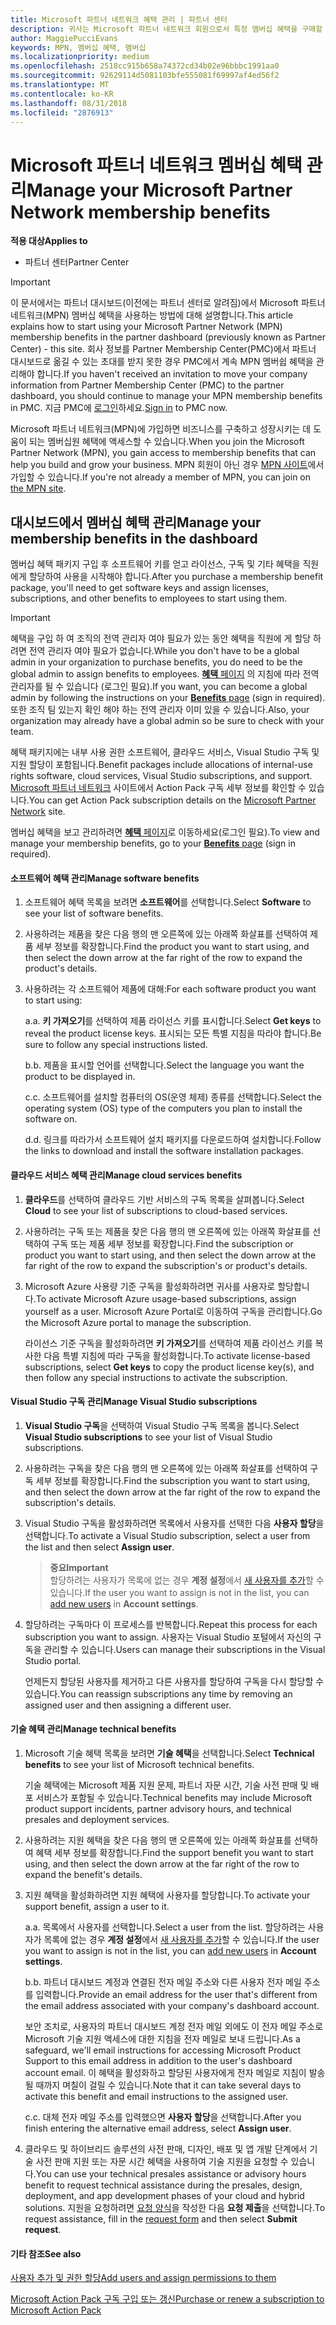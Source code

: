 ```yaml
---
title: Microsoft 파트너 네트워크 혜택 관리 | 파트너 센터
description: 귀사는 Microsoft 파트너 네트워크 회원으로서 특정 멤버십 혜택을 구매할 자격이 있습니다. 파트너 대시보드에서 멤버십 혜택을 활성화하고 관리하는 방법을 설명합니다.
author: MaggiePucciEvans
keywords: MPN, 멤버십 혜택, 멤버십
ms.localizationpriority: medium
ms.openlocfilehash: 2518cc915b658a74372cd34b02e96bbbc1991aa0
ms.sourcegitcommit: 92629114d5081103bfe555081f69997af4ed56f2
ms.translationtype: MT
ms.contentlocale: ko-KR
ms.lasthandoff: 08/31/2018
ms.locfileid: "2876913"
---
```

# <a name="manage-your-microsoft-partner-network-membership-benefits"></a><span data-ttu-id="0de10-105">Microsoft 파트너 네트워크 멤버십 혜택 관리</span><span class="sxs-lookup"><span data-stu-id="0de10-105">Manage your Microsoft Partner Network membership benefits</span></span>

**<span data-ttu-id="0de10-106">적용 대상</span><span class="sxs-lookup"><span data-stu-id="0de10-106">Applies to</span></span>**

-  <span data-ttu-id="0de10-107">파트너 센터</span><span class="sxs-lookup"><span data-stu-id="0de10-107">Partner Center</span></span>

>[!IMPORTANT]
><span data-ttu-id="0de10-108">이 문서에서는 파트너 대시보드(이전에는 파트너 센터로 알려짐)에서 Microsoft 파트너 네트워크(MPN) 멤버십 혜택을 사용하는 방법에 대해 설명합니다.</span><span class="sxs-lookup"><span data-stu-id="0de10-108">This article explains how to start using your Microsoft Partner Network (MPN) membership benefits in the partner dashboard (previously known as Partner Center) - this site.</span></span> <span data-ttu-id="0de10-109">회사 정보를 Partner Membership Center(PMC)에서 파트너 대시보드로 옮길 수 있는 초대를 받지 못한 경우 PMC에서 계속 MPN 멤버쉽 혜택을 관리해야 합니다.</span><span class="sxs-lookup"><span data-stu-id="0de10-109">If you haven't received an invitation to move your company information from Partner Membership Center (PMC) to the partner dashboard, you should continue to manage your MPN membership benefits in PMC.</span></span> <span data-ttu-id="0de10-110">지금 PMC에 [로그인](https://partner.microsoft.com/_login?authType=OpenIdConnect)하세요.</span><span class="sxs-lookup"><span data-stu-id="0de10-110">[Sign in](https://partner.microsoft.com/_login?authType=OpenIdConnect) to PMC now.</span></span>   

<span data-ttu-id="0de10-111">Microsoft 파트너 네트워크(MPN)에 가입하면 비즈니스를 구축하고 성장시키는 데 도움이 되는 멤버십원 혜택에 액세스할 수 있습니다.</span><span class="sxs-lookup"><span data-stu-id="0de10-111">When you join the Microsoft Partner Network (MPN), you gain access to membership benefits that can help you build and grow your business.</span></span> <span data-ttu-id="0de10-112">MPN 회원이 아닌 경우 [MPN 사이트](https://partner.microsoft.com/membership)에서 가입할 수 있습니다.</span><span class="sxs-lookup"><span data-stu-id="0de10-112">If you're not already a member of MPN, you can join on [the MPN site](https://partner.microsoft.com/membership).</span></span>


## <a name="manage-your-membership-benefits-in-the-dashboard"></a><span data-ttu-id="0de10-113">대시보드에서 멤버십 혜택 관리</span><span class="sxs-lookup"><span data-stu-id="0de10-113">Manage your membership benefits in the dashboard</span></span>

<span data-ttu-id="0de10-114">멤버십 혜택 패키지 구입 후 소프트웨어 키를 얻고 라이선스, 구독 및 기타 혜택을 직원에게 할당하여 사용을 시작해야 합니다.</span><span class="sxs-lookup"><span data-stu-id="0de10-114">After you purchase a membership benefit package, you'll need to get software keys and assign licenses, subscriptions, and other benefits to employees to start using them.</span></span> 

>[!IMPORTANT]
><span data-ttu-id="0de10-115">혜택을 구입 하 여 조직의 전역 관리자 여야 필요가 있는 동안 혜택을 직원에 게 할당 하려면 전역 관리자 여야 필요가 없습니다.</span><span class="sxs-lookup"><span data-stu-id="0de10-115">While you don't have to be a global admin in your organization to purchase benefits, you do need to be the global admin to assign benefits to employees.</span></span>  <span data-ttu-id="0de10-116">[ **혜택** 페이지](https://partnercenter.microsoft.com/pcv/partnership/benefits) 의 지침에 따라 전역 관리자를 될 수 있습니다 (로그인 필요).</span><span class="sxs-lookup"><span data-stu-id="0de10-116">If you want, you can become a global admin by following the instructions on your [**Benefits** page](https://partnercenter.microsoft.com/pcv/partnership/benefits) (sign in required).</span></span> <span data-ttu-id="0de10-117">또한 조직 팀 있는지 확인 해야 하는 전역 관리자 이미 있을 수 있습니다.</span><span class="sxs-lookup"><span data-stu-id="0de10-117">Also, your organization may already have a global admin so be sure to check with your team.</span></span>

<span data-ttu-id="0de10-118">혜택 패키지에는 내부 사용 권한 소프트웨어, 클라우드 서비스, Visual Studio 구독 및 지원 할당이 포함됩니다.</span><span class="sxs-lookup"><span data-stu-id="0de10-118">Benefit packages include allocations of internal-use rights software, cloud services, Visual Studio subscriptions, and support.</span></span> <span data-ttu-id="0de10-119">[Microsoft 파트너 네트워크](https://partner.microsoft.com/membership/internal-use-software) 사이트에서 Action Pack 구독 세부 정보를 확인할 수 있습니다.</span><span class="sxs-lookup"><span data-stu-id="0de10-119">You can get Action Pack subscription details on the [Microsoft Partner Network](https://partner.microsoft.com/membership/internal-use-software) site.</span></span>  

<span data-ttu-id="0de10-120">멤버십 혜택을 보고 관리하려면 [**혜택** 페이지](https://partnercenter.microsoft.com/pcv/partnership/benefits)로 이동하세요(로그인 필요).</span><span class="sxs-lookup"><span data-stu-id="0de10-120">To view and manage your membership benefits, go to your [**Benefits** page](https://partnercenter.microsoft.com/pcv/partnership/benefits) (sign in required).</span></span>

#### <a name="manage-software-benefits"></a><span data-ttu-id="0de10-121">소프트웨어 혜택 관리</span><span class="sxs-lookup"><span data-stu-id="0de10-121">Manage software benefits</span></span>

1.  <span data-ttu-id="0de10-122">소프트웨어 혜택 목록을 보려면 **소프트웨어**를 선택합니다.</span><span class="sxs-lookup"><span data-stu-id="0de10-122">Select **Software** to see your list of software benefits.</span></span> 

2.  <span data-ttu-id="0de10-123">사용하려는 제품을 찾은 다음 행의 맨 오른쪽에 있는 아래쪽 화살표를 선택하여 제품 세부 정보를 확장합니다.</span><span class="sxs-lookup"><span data-stu-id="0de10-123">Find the product you want to start using, and then select the down arrow at the far right of the row to expand the product's details.</span></span> 

3. <span data-ttu-id="0de10-124">사용하려는 각 소프트웨어 제품에 대해:</span><span class="sxs-lookup"><span data-stu-id="0de10-124">For each software product you want to start using:</span></span>

    <span data-ttu-id="0de10-125">a.</span><span class="sxs-lookup"><span data-stu-id="0de10-125">a.</span></span> <span data-ttu-id="0de10-126">**키 가져오기**를 선택하여 제품 라이선스 키를 표시합니다.</span><span class="sxs-lookup"><span data-stu-id="0de10-126">Select **Get keys** to reveal the product license keys.</span></span> <span data-ttu-id="0de10-127">표시되는 모든 특별 지침을 따라야 합니다.</span><span class="sxs-lookup"><span data-stu-id="0de10-127">Be sure to follow any special instructions listed.</span></span>

    <span data-ttu-id="0de10-128">b.</span><span class="sxs-lookup"><span data-stu-id="0de10-128">b.</span></span> <span data-ttu-id="0de10-129">제품을 표시할 언어를 선택합니다.</span><span class="sxs-lookup"><span data-stu-id="0de10-129">Select the language you want the product to be displayed in.</span></span>

    <span data-ttu-id="0de10-130">c.</span><span class="sxs-lookup"><span data-stu-id="0de10-130">c.</span></span> <span data-ttu-id="0de10-131">소프트웨어를 설치할 컴퓨터의 OS(운영 체제) 종류를 선택합니다.</span><span class="sxs-lookup"><span data-stu-id="0de10-131">Select the operating system (OS) type of the computers you plan to install the software on.</span></span>

    <span data-ttu-id="0de10-132">d.</span><span class="sxs-lookup"><span data-stu-id="0de10-132">d.</span></span> <span data-ttu-id="0de10-133">링크를 따라가서 소프트웨어 설치 패키지를 다운로드하여 설치합니다.</span><span class="sxs-lookup"><span data-stu-id="0de10-133">Follow the links to download and install the software installation packages.</span></span>


#### <a name="manage-cloud-services-benefits"></a><span data-ttu-id="0de10-134">클라우드 서비스 혜택 관리</span><span class="sxs-lookup"><span data-stu-id="0de10-134">Manage cloud services benefits</span></span>

1. <span data-ttu-id="0de10-135">**클라우드**를 선택하여 클라우드 기반 서비스의 구독 목록을 살펴봅니다.</span><span class="sxs-lookup"><span data-stu-id="0de10-135">Select **Cloud** to see your list of subscriptions to cloud-based services.</span></span>

2. <span data-ttu-id="0de10-136">사용하려는 구독 또는 제품을 찾은 다음 행의 맨 오른쪽에 있는 아래쪽 화살표를 선택하여 구독 또는 제품 세부 정보를 확장합니다.</span><span class="sxs-lookup"><span data-stu-id="0de10-136">Find the subscription or product you want to start using, and then select the down arrow at the far right of the row to expand the subscription's or product's details.</span></span> 

3. <span data-ttu-id="0de10-137">Microsoft Azure 사용량 기준 구독을 활성화하려면 귀사를 사용자로 할당합니다.</span><span class="sxs-lookup"><span data-stu-id="0de10-137">To activate Microsoft Azure usage-based subscriptions, assign yourself as a user.</span></span> <span data-ttu-id="0de10-138">Microsoft Azure Portal로 이동하여 구독을 관리합니다.</span><span class="sxs-lookup"><span data-stu-id="0de10-138">Go the Microsoft Azure portal to manage the subscription.</span></span>

    <span data-ttu-id="0de10-139">라이선스 기준 구독을 활성화하려면 **키 가져오기**를 선택하여 제품 라이선스 키를 복사한 다음 특별 지침에 따라 구독을 활성화합니다.</span><span class="sxs-lookup"><span data-stu-id="0de10-139">To activate license-based subscriptions, select **Get keys** to copy the product license key(s), and then follow any special instructions to activate the subscription.</span></span>  


#### <a name="manage-visual-studio-subscriptions"></a><span data-ttu-id="0de10-140">Visual Studio 구독 관리</span><span class="sxs-lookup"><span data-stu-id="0de10-140">Manage Visual Studio subscriptions</span></span>

1. <span data-ttu-id="0de10-141">**Visual Studio 구독**을 선택하여 Visual Studio 구독 목록을 봅니다.</span><span class="sxs-lookup"><span data-stu-id="0de10-141">Select **Visual Studio subscriptions** to see your list of Visual Studio subscriptions.</span></span> 

2. <span data-ttu-id="0de10-142">사용하려는 구독을 찾은 다음 행의 맨 오른쪽에 있는 아래쪽 화살표를 선택하여 구독 세부 정보를 확장합니다.</span><span class="sxs-lookup"><span data-stu-id="0de10-142">Find the subscription you want to start using, and then select the down arrow at the far right of the row to expand the subscription's details.</span></span> 

3. <span data-ttu-id="0de10-143">Visual Studio 구독을 활성화하려면 목록에서 사용자를 선택한 다음 **사용자 할당**을 선택합니다.</span><span class="sxs-lookup"><span data-stu-id="0de10-143">To activate a Visual Studio subscription, select a user from the list and then select **Assign user**.</span></span> 

    >**<span data-ttu-id="0de10-144">중요</span><span class="sxs-lookup"><span data-stu-id="0de10-144">Important</span></span>**<br>
<span data-ttu-id="0de10-145">할당하려는 사용자가 목록에 없는 경우 **계정 설정**에서 [새 사용자를 추가](create-user-accounts-and-set-permissions.md)할 수 있습니다.</span><span class="sxs-lookup"><span data-stu-id="0de10-145">If the user you want to assign is not in the list, you can [add new users](create-user-accounts-and-set-permissions.md) in **Account settings**.</span></span>

3. <span data-ttu-id="0de10-146">할당하려는 구독마다 이 프로세스를 반복합니다.</span><span class="sxs-lookup"><span data-stu-id="0de10-146">Repeat this process for each subscription you want to assign.</span></span> <span data-ttu-id="0de10-147">사용자는 Visual Studio 포털에서 자신의 구독을 관리할 수 있습니다.</span><span class="sxs-lookup"><span data-stu-id="0de10-147">Users can manage their subscriptions in the Visual Studio portal.</span></span> 

    <span data-ttu-id="0de10-148">언제든지 할당된 사용자를 제거하고 다른 사용자를 할당하여 구독을 다시 할당할 수 있습니다.</span><span class="sxs-lookup"><span data-stu-id="0de10-148">You can reassign subscriptions any time by removing an assigned user and then assigning a different user.</span></span> 

#### <a name="manage-technical-benefits"></a><span data-ttu-id="0de10-149">기술 혜택 관리</span><span class="sxs-lookup"><span data-stu-id="0de10-149">Manage technical benefits</span></span>

1. <span data-ttu-id="0de10-150">Microsoft 기술 혜택 목록을 보려면 **기술 혜택**을 선택합니다.</span><span class="sxs-lookup"><span data-stu-id="0de10-150">Select **Technical benefits** to see your list of Microsoft technical benefits.</span></span>

    <span data-ttu-id="0de10-151">기술 혜택에는 Microsoft 제품 지원 문제, 파트너 자문 시간, 기술 사전 판매 및 배포 서비스가 포함될 수 있습니다.</span><span class="sxs-lookup"><span data-stu-id="0de10-151">Technical benefits may include Microsoft product support incidents, partner advisory hours, and technical presales and deployment services.</span></span>   

2. <span data-ttu-id="0de10-152">사용하려는 지원 혜택을 찾은 다음 행의 맨 오른쪽에 있는 아래쪽 화살표를 선택하여 혜택 세부 정보를 확장합니다.</span><span class="sxs-lookup"><span data-stu-id="0de10-152">Find the support benefit you want to start using, and then select the down arrow at the far right of the row to expand the benefit's details.</span></span> 

3. <span data-ttu-id="0de10-153">지원 혜택을 활성화하려면 지원 혜택에 사용자를 할당합니다.</span><span class="sxs-lookup"><span data-stu-id="0de10-153">To activate your support benefit, assign a user to it.</span></span> 
   
    <span data-ttu-id="0de10-154">a.</span><span class="sxs-lookup"><span data-stu-id="0de10-154">a.</span></span>  <span data-ttu-id="0de10-155">목록에서 사용자를 선택합니다.</span><span class="sxs-lookup"><span data-stu-id="0de10-155">Select a user from the list.</span></span> <span data-ttu-id="0de10-156">할당하려는 사용자가 목록에 없는 경우 **계정 설정**에서 [새 사용자를 추가](create-user-accounts-and-set-permissions.md)할 수 있습니다.</span><span class="sxs-lookup"><span data-stu-id="0de10-156">If the user you want to assign is not in the list, you can [add new users](create-user-accounts-and-set-permissions.md) in **Account settings**.</span></span>

    <span data-ttu-id="0de10-157">b.</span><span class="sxs-lookup"><span data-stu-id="0de10-157">b.</span></span>  <span data-ttu-id="0de10-158">파트너 대시보드 계정과 연결된 전자 메일 주소와 다른 사용자 전자 메일 주소를 입력합니다.</span><span class="sxs-lookup"><span data-stu-id="0de10-158">Provide an email address for the user that's different from the email address associated with your company's dashboard account.</span></span> 
    
    <span data-ttu-id="0de10-159">보안 조치로, 사용자의 파트너 대시보드 계정 전자 메일 외에도 이 전자 메일 주소로 Microsoft 기술 지원 액세스에 대한 지침을 전자 메일로 보내 드립니다.</span><span class="sxs-lookup"><span data-stu-id="0de10-159">As a safeguard, we'll email instructions for accessing Microsoft Product Support to this email address in addition to the user's dashboard account email.</span></span> <span data-ttu-id="0de10-160">이 혜택을 활성화하고 할당된 사용자에게 전자 메일로 지침이 발송될 때까지 며칠이 걸릴 수 있습니다.</span><span class="sxs-lookup"><span data-stu-id="0de10-160">Note that it can take several days to activate this benefit and email instructions to the assigned user.</span></span>    
    
    <span data-ttu-id="0de10-161">c.</span><span class="sxs-lookup"><span data-stu-id="0de10-161">c.</span></span>  <span data-ttu-id="0de10-162">대체 전자 메일 주소를 입력했으면 **사용자 할당**을 선택합니다.</span><span class="sxs-lookup"><span data-stu-id="0de10-162">After you finish entering the alternative email address, select **Assign user**.</span></span> 

4. <span data-ttu-id="0de10-163">클라우드 및 하이브리드 솔루션의 사전 판매, 디자인, 배포 및 앱 개발 단계에서 기술 사전 판매 지원 또는 자문 시간 혜택을 사용하여 기술 지원을 요청할 수 있습니다.</span><span class="sxs-lookup"><span data-stu-id="0de10-163">You can use your technical presales assistance or advisory hours benefit to request technical assistance during the presales, design, deployment, and app development phases of your cloud and hybrid solutions.</span></span> <span data-ttu-id="0de10-164">지원을 요청하려면 [요청 양식](https://partnercenter.microsoft.com/pcv/partnership/benefits/createadvisoryhoursservicerequest
)을 작성한 다음 **요청 제출**을 선택합니다.</span><span class="sxs-lookup"><span data-stu-id="0de10-164">To request assistance, fill in the [request form](https://partnercenter.microsoft.com/pcv/partnership/benefits/createadvisoryhoursservicerequest
) and then select **Submit request**.</span></span>


#### <a name="see-also"></a><span data-ttu-id="0de10-165">기타 참조</span><span class="sxs-lookup"><span data-stu-id="0de10-165">See also</span></span>

[<span data-ttu-id="0de10-166">사용자 추가 및 권한 할당</span><span class="sxs-lookup"><span data-stu-id="0de10-166">Add users and assign permissions to them</span></span>](create-user-accounts-and-set-permissions.md)

[<span data-ttu-id="0de10-167">Microsoft Action Pack 구독 구입 또는 갱신</span><span class="sxs-lookup"><span data-stu-id="0de10-167">Purchase or renew a subscription to Microsoft Action Pack</span></span>](mpn-get-action-pack.md)


